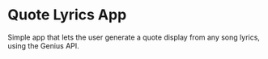 # Quote Lyrics App
Simple app that lets the user generate a quote display from any song lyrics, using the Genius API.
